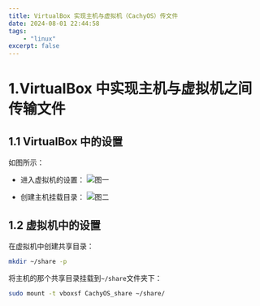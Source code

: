 ```yaml
---
title: VirtualBox 实现主机与虚拟机（CachyOS）传文件
date: 2024-08-01 22:44:58
tags:
    - "linux"
excerpt: false
---
```



# 1.VirtualBox 中实现主机与虚拟机之间传输文件

## 1.1 VirtualBox 中的设置

如图所示：

- 进入虚拟机的设置：
![图一](https://im.gurl.eu.org/file/b852b7e357c0db8eb549d.png)

- 创建主机挂载目录：
![图二](https://im.gurl.eu.org/file/a6030bd1051ef5e2c8ced.png)

## 1.2 虚拟机中的设置

在虚拟机中创建共享目录：
```bash
mkdir ~/share -p
```

将主机的那个共享目录挂载到`~/share`文件夹下：
```bash
sudo mount -t vboxsf CachyOS_share ~/share/
```
